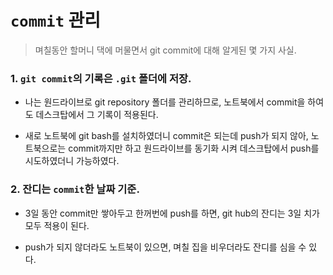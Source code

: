 # `commit` 관리

> 며칠동안 할머니 댁에 머물면서 git commit에 대해 알게된 몇 가지 사실.



### 1. `git commit`의 기록은 `.git` 폴더에 저장.

* 나는 원드라이브로 git repository 폴더를 관리하므로, 노트북에서 commit을 하여도 데스크탑에서 그 기록이 적용된다.

* 새로 노트북에 git bash를 설치하였더니 commit은 되는데 push가 되지 않아, 노트북으로는 commit까지만 하고 원드라이브를 동기화 시켜 데스크탑에서 push를 시도하였더니 가능하였다.



### 2. 잔디는 `commit`한 날짜 기준.

* 3일 동안 commit만 쌓아두고 한꺼번에 push를 하면, git hub의 잔디는 3일 치가 모두 적용이 된다.  

* push가 되지 않더라도 노트북이 있으면, 며칠 집을 비우더라도 잔디를 심을 수 있다.